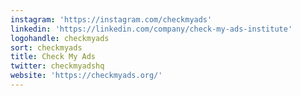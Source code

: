 ```yaml
---
instagram: 'https://instagram.com/checkmyads'
linkedin: 'https://linkedin.com/company/check-my-ads-institute'
logohandle: checkmyads
sort: checkmyads
title: Check My Ads
twitter: checkmyadshq
website: 'https://checkmyads.org/'
---
```

